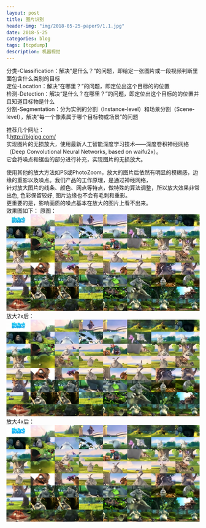 ```yaml
---
layout: post
title: 图片识别
header-img: "img/2018-05-25-paper9/1.1.jpg"
date: 2018-5-25
categories: blog
tags: [tcpdump]
description: 机器视觉
---
```


分类-Classification：解决“是什么？”的问题，即给定一张图片或一段视频判断里面包含什么类别的目标<br>
定位-Location：解决“在哪里？”的问题，即定位出这个目标的的位置<br>
检测-Detection：解决“是什么？在哪里？”的问题，即定位出这个目标的的位置并且知道目标物是什么<br>
分割-Segmentation：分为实例的分割（Instance-level）和场景分割（Scene-level），解决“每一个像素属于哪个目标物或场景”的问题<br>

推荐几个网址：<br>
1.http://bigjpg.com/<br>
实现图片的无损放大，使用最新人工智能深度学习技术——深度卷积神经网络（Deep Convolutional Neural Networks, based on waifu2x）。<br>
它会将噪点和锯齿的部分进行补充，实现图片的无损放大。<br>

使用其他的放大方法如PS或PhotoZoom，放大的图片后依然有明显的模糊感，边缘的重影以及噪点。我们产品的工作原理，是通过神经网络，<br>
针对放大图片的线条、颜色、网点等特点，做特殊的算法调整，所以放大效果非常出色, 色彩保留较好, 图片边缘也不会有毛刺和重影。<br>
更重要的是，影响画质的噪点基本在放大的图片上看不出来。<br>
效果图如下：
原图：
![](/img/2018-05-25-paper9/2.jpg)<br>
放大2x后：
![](/img/2018-05-25-paper9/2.1.jpg)<br>
放大4x后：
![](/img/2018-05-25-paper9/2.2.jpg)<br>
